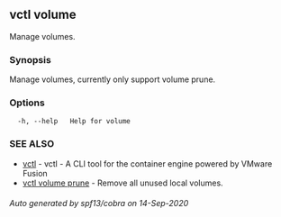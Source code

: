 ## vctl volume

Manage volumes.

### Synopsis

Manage volumes, currently only support volume prune.

### Options

```
  -h, --help   Help for volume
```

### SEE ALSO

* [vctl](vctl.md)	 - vctl - A CLI tool for the container engine powered by VMware Fusion
* [vctl volume prune](vctl_volume_prune.md)	 - Remove all unused local volumes.

###### Auto generated by spf13/cobra on 14-Sep-2020
